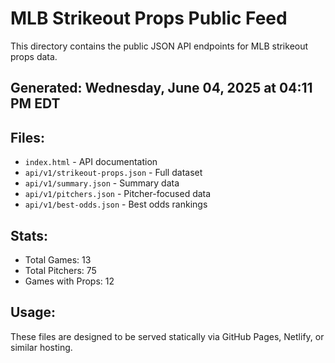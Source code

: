 # MLB Strikeout Props Public Feed

This directory contains the public JSON API endpoints for MLB strikeout props data.

## Generated: Wednesday, June 04, 2025 at 04:11 PM EDT

## Files:
- `index.html` - API documentation
- `api/v1/strikeout-props.json` - Full dataset
- `api/v1/summary.json` - Summary data
- `api/v1/pitchers.json` - Pitcher-focused data  
- `api/v1/best-odds.json` - Best odds rankings

## Stats:
- Total Games: 13
- Total Pitchers: 75
- Games with Props: 12

## Usage:
These files are designed to be served statically via GitHub Pages, Netlify, or similar hosting.
